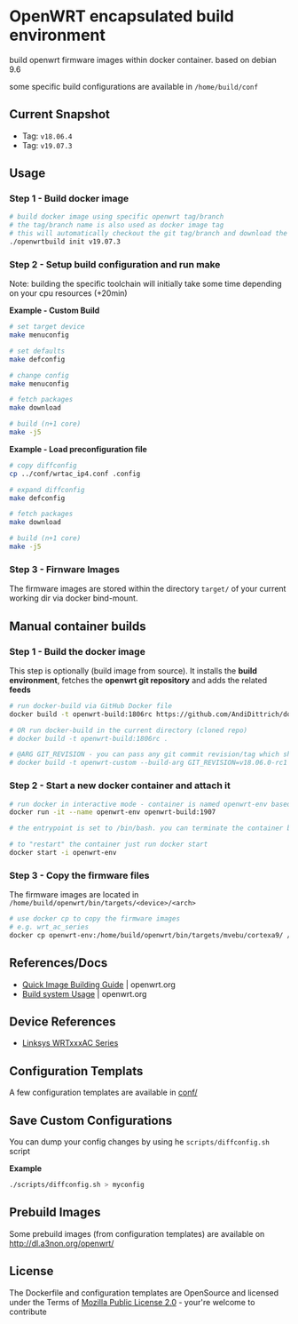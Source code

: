 OpenWRT encapsulated build environment
========================================

build openwrt firmware images within docker container. based on debian 9.6

some specific build configurations are available in `/home/build/conf`

Current Snapshot
-------------------

* Tag: `v18.06.4`
* Tag: `v19.07.3`

Usage
-------------------

### Step 1 - Build docker image ###

```bash
# build docker image using specific openwrt tag/branch
# the tag/branch name is also used as docker image tag
# this will automatically checkout the git tag/branch and download the related feeds
./openwrtbuild init v19.07.3
```

### Step 2 - Setup build configuration and run make ###

Note: building the specific toolchain will initially take some time depending on your cpu resources (+20min)

**Example - Custom Build**

```bash
# set target device
make menuconfig

# set defaults
make defconfig

# change config
make menuconfig

# fetch packages
make download

# build (n+1 core)
make -j5
```

**Example - Load preconfiguration file**

```bash
# copy diffconfig
cp ../conf/wrtac_ip4.conf .config

# expand diffconfig
make defconfig

# fetch packages
make download

# build (n+1 core)
make -j5
```

### Step 3 - Firnware Images ###

The firmware images are stored within the directory `target/` of your current working dir via docker bind-mount.

Manual container builds
-------------------------

### Step 1 - Build the docker image ###

This step is optionally (build image from source). It installs the **build environment**, fetches the **openwrt git repository** and adds the related **feeds**

```bash
# run docker-build via GitHub Docker file
docker build -t openwrt-build:1806rc https://github.com/AndiDittrich/dockerfiles.git#master:openwrt-build

# OR run docker-build in the current directory (cloned repo)
# docker build -t openwrt-build:1806rc .

# @ARG GIT_REVISION - you can pass any git commit revision/tag which should be checked-out
# docker build -t openwrt-custom --build-arg GIT_REVISION=v18.06.0-rc1 https://github.com/AndiDittrich/dockerfiles.git#master:openwrt-build
```

### Step 2 - Start a new docker container and attach it ###

```bash
# run docker in interactive mode - container is named openwrt-env based on previous created image
docker run -it --name openwrt-env openwrt-build:1907

# the entrypoint is set to /bin/bash. you can terminate the container by typing "exit<enter>"

# to "restart" the container just run docker start
docker start -i openwrt-env
```

### Step 3 - Copy the firmware files ###

The firmware images are located in `/home/build/openwrt/bin/targets/<device>/<arch>`

```bash
# use docker cp to copy the firmware images
# e.g. wrt_ac_series
docker cp openwrt-env:/home/build/openwrt/bin/targets/mvebu/cortexa9/ /tmp/openwrtbuild
```

References/Docs
-------------------

* [Quick Image Building Guide](https://openwrt.org/docs/guide-developer/quickstart-build-images) | openwrt.org
* [Build system Usage](https://openwrt.org/docs/guide-developer/build-system/use-buildsystem) | openwrt.org


Device References 
-------------------

* [Linksys WRTxxxAC Series](https://openwrt.org/toh/linksys/wrt_ac_series)

Configuration Templats
-------------------

A few configuration templates are available in [conf/](conf/)

Save Custom Configurations
----------------------------

You can dump your config changes by using he `scripts/diffconfig.sh` script

**Example**

```bash
./scripts/diffconfig.sh > myconfig
```


Prebuild Images
------------------------------

Some prebuild images (from configuration templates) are available on http://dl.a3non.org/openwrt/

License
------------------------------
The Dockerfile and configuration templates are OpenSource and licensed under the Terms of [Mozilla Public License 2.0](https://opensource.org/licenses/MPL-2.0) - your're welcome to contribute